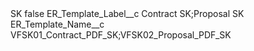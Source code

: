 <?xml version="1.0" encoding="UTF-8"?>
<CustomMetadata xmlns="http://soap.sforce.com/2006/04/metadata" xmlns:xsi="http://www.w3.org/2001/XMLSchema-instance" xmlns:xsd="http://www.w3.org/2001/XMLSchema">
    <label>SK</label>
    <protected>false</protected>
    <values>
        <field>ER_Template_Label__c</field>
        <value xsi:type="xsd:string">Contract SK;Proposal SK</value>
    </values>
    <values>
        <field>ER_Template_Name__c</field>
        <value xsi:type="xsd:string">VFSK01_Contract_PDF_SK;VFSK02_Proposal_PDF_SK</value>
    </values>
</CustomMetadata>
